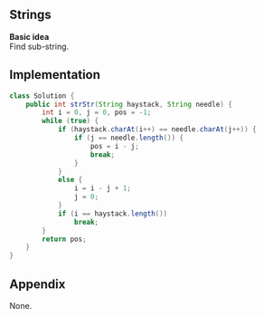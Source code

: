 **Strings**  
---
**Basic idea**  
Find sub-string.

Implementation
---
```java
class Solution {
    public int strStr(String haystack, String needle) {
        int i = 0, j = 0, pos = -1;
        while (true) {
            if (haystack.charAt(i++) == needle.charAt(j++)) {
                if (j == needle.length()) {
                    pos = i - j;
                    break;
                }
            }
            else {
                i = i - j + 1;
                j = 0;
            }
            if (i == haystack.length())
                break;
        }
        return pos;
    }
}
```
**Appendix**
---
None.